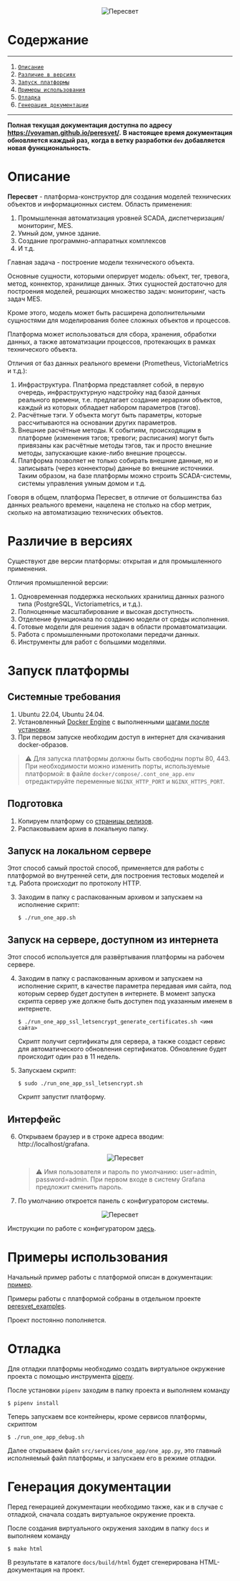 <div style="text-align: center;">
   <img src="pics/logo.png" alt="Пересвет" />
</div>

# Содержание

---

1. [`Описание`](#description)
2. [`Различие в версиях`](#versions)
3. [`Запуск платформы`](#running)
4. [`Примеры использования`](#examples)
5. [`Отладка`](#debugging)
6. [`Генерация документации`](#make_docs)

---

**Полная текущая документация доступна по адресу https://vovaman.github.io/peresvet/.**
**В настоящее время документация обновляется каждый раз,**
**когда в ветку разработки `dev` добавляется**
**новая функциональность.**

# <a name="description"></a>Описание

**Пересвет** - платформа-конструктор для создания моделей технических объектов и информационных систем.
Область применения: 

1. Промышленная автоматизация уровней SCADA, диспетчеризация/мониторинг, MES.
2. Умный дом, умное здание.
3. Создание программно-аппаратных комплексов
4. И т.д.

Главная задача - построение модели технического объекта.

Основные сущности, которыми оперирует модель: объект, тег, тревога, метод, коннектор, хранилище данных.
Этих сущностей достаточно для построения моделей, решающих множество задач: мониторинг, часть задач MES.

Кроме этого, модель может быть расширена дополнительными сущностями для моделирования более сложных
объектов и процессов.

Платформа может использоваться для сбора, хранения, обработки данных, а также
автоматизации процессов, протекающих в рамках технического объекта.

Отличия от баз данных реального времени (Prometheus, VictoriaMetrics и т.д.):

1. Инфраструктура. Платформа представляет собой, в первую очередь,
   инфраструктурную надстройку над базой данных реального времени,
   т.е. предлагает создание иерархии объектов, каждый из которых обладает
   набором параметров (тэгов).
2. Расчётные тэги. У объекта могут быть параметры, которые рассчитываются
   на основании других параметров.
3. Внешние расчётные методы. К событиям, происходящим в платформе
   (изменения тэгов; тревоги; расписания) могут быть привязаны как
   расчётные методы тэгов, так и просто внешние методы,
   запускающие какие-либо внешние процессы.
4. Платформа позволяет не только собирать внешние данные, но и записывать
   (через коннекторы) данные во внешние источники.
   Таким образом, на базе платформы можно строить SCADA-системы,
   системы управления умным домом и т.д.

Говоря в общем, платформа Пересвет, в отличие от большинства баз данных
реального времени, нацелена не столько на сбор метрик,
сколько на автоматизацию технических объектов.

# <a name="versions"></a>Различие в версиях
Существуют две версии платформы: открытая и для промышленного применения.

Отличия промышленной версии:

1. Одновременная поддержка нескольких хранилищ данных разного типа (PostgreSQL, Victoriametrics, и т.д.).
2. Полноценные масштабирование и высокая доступность.
3. Отделение функционала по созданию модели от среды исполнения.
4. Готовые модели для решения задач в области промавтоматизации.
5. Работа с промышленными протоколами передачи данных.
6. Инструменты для работ с большими моделями.

# <a name="running"></a> Запуск платформы

## Системные требования

1. Ubuntu 22.04, Ubuntu 24.04.
2. Установленный [Docker Engine](https://docs.docker.com/engine/install/ubuntu/) 
   с выполненными [шагами после установки](https://docs.docker.com/engine/install/linux-postinstall/).
3. При первом запуске необходим доступ в интернет для скачивания docker-образов.

> :warning: Для запуска платформы должны быть свободны порты 80, 443.
> При необходимости можно изменить порты, используемые платформой:
> в файле ``docker/compose/.cont_one_app.env``
> отредактируйте переменные ``NGINX_HTTP_PORT`` и ``NGINX_HTTPS_PORT``.

## Подготовка
1. Копируем платформу со [страницы релизов](https://github.com/Vovaman/peresvet/releases).
2. Распаковываем архив в локальную папку.

## Запуск на локальном сервере 
Этот способ самый простой способ, применяется для работы с платформой во внутренней сети,
для построения тестовых моделей и т.д.
Работа происходит по протоколу HTTP.

3. Заходим в папку с распакованным архивом и запускаем на исполнение скрипт:
   
   ```console
   $ ./run_one_app.sh
   ```
 
## Запуск на сервере, доступном из интернета
Этот способ используется для развёртывания платформы на рабочем сервере.

4. Заходим в папку с распакованным архивом и запускаем на исполнение скрипт, в качестве
   параметра передавая имя сайта, под которым сервер будет доступен в интернете.
   В момент запуска скрипта сервер уже должне быть доступен под указанным именем в интернете.
   
   ```console
   $ ./run_one_app_ssl_letsencrypt_generate_certificates.sh <имя сайта>
   ```

   Скрипт получит сертификаты для сервера, а также создаст сервис для автоматического обновления сертификатов.
   Обновление будет происходит один раз в 11 недель.

5. Запускаем скрипт:

   ```console
   $ sudo ./run_one_app_ssl_letsencrypt.sh
   ```
   
   Скрипт запустит платформу.

## Интерфейс

6. Открываем браузер и в строке адреса вводим: http://localhost/grafana.

   <div style="text-align: center;">
      <img src="pics/welcome.png" alt="Пересвет" />
   </div>
   
   > :warning: Имя пользователя и пароль по умолчанию: user=admin, password=admin.
   > При первом входе в систему Grafana предложит сменить пароль.

7. По умолчанию откроется панель с конфигуратором системы.

<div style="text-align: center;">
   <img src="pics/configurator.png" alt="Пересвет" />
</div>

Инструкции по работе с конфигуратором 
[здесь](https://vovaman.github.io/peresvet/configurator/configurator.html).

# <a name="examples"></a> Примеры использования

Начальный пример работы с платформой описан в документации:
[пример](https://vovaman.github.io/peresvet/examples/examples.html).

Примеры работы с платформой собраны в отдельном проекте 
[peresvet_examples](https://github.com/Vovaman/peresvet_examples).

Проект постоянно пополняется.

# <a name="debugging"></a> Отладка

Для отладки платформы необходимо создать виртуальное окружение проекта с помощью инструмента
[pipenv](https://pipenv.pypa.io/en/latest/).

После установки `pipenv` заходим в папку проекта и выполняем команду 

```console
$ pipenv install
```

Теперь запускаем все контейнеры, кроме сервисов платформы, скриптом

```console
$ ./run_one_app_debug.sh
```

Далее открываем файл ``src/services/one_app/one_app.py``, это главный исполняемый файл платформы,
и запускаем его в режиме отладки.

# <a name="make_docs"></a> Генерация документации

Перед генерацией документации необходимо также, как и в случае с отладкой, сначала создать виртуальное окружение проекта.

После создания виртуального окружения заходим в папку ``docs`` и выполняем команду 

```console
$ make html
```

В результате в каталоге ``docs/build/html`` будет сгенерирована HTML-документация на проект.


